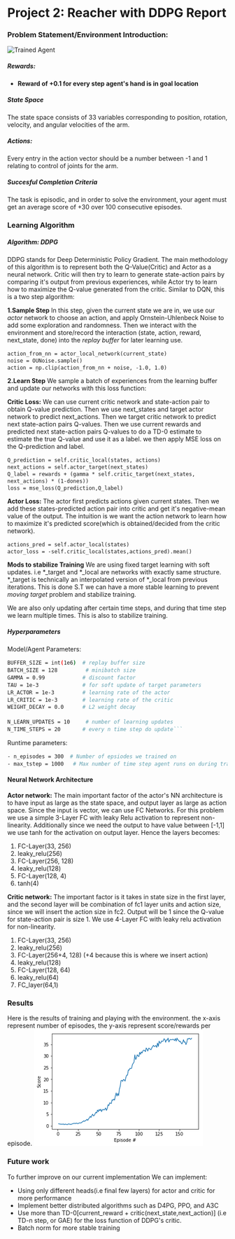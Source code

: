 
[//]: # (Image References)

[image1]: https://user-images.githubusercontent.com/10624937/43851024-320ba930-9aff-11e8-8493-ee547c6af349.gif "Trained Agent"

# Project 2: Reacher with DDPG Report

### Problem Statement/Environment Introduction:

![Trained Agent][image1]

##### Rewards:
- **Reward of +0.1 for every step agent's hand is in goal location**

##### State Space
The state space consists of 33 variables corresponding to position, rotation, velocity, and angular velocities of the arm.

##### Actions:
Every entry in the action vector should be a number between -1 and 1 relating to control of joints for the arm.

##### Succesful Completion Criteria
The task is episodic, and in order to solve the environment, your agent must get an average score of +30 over 100 consecutive episodes.

### Learning Algorithm 

##### Algorithm: DDPG
DDPG stands for Deep Deterministic Policy Gradient. The main methodology of this algorithm is to represent both the Q-Value(Critic) and Actor as a neural network. Critic will then try to learn to generate state-action pairs by comparing it's output from previous experiences,  while Actor try to learn how to maximize the Q-value generated from the critic. Similar to DQN, this is a two step algorithm:

**1.Sample Step**
In this step, given the current state we are in, we use our *actor* network to choose an action, and apply Ornstein-Uhlenbeck Noise to add some exploration and randomness. Then we interact with the environment and store/record the interaction (state, action, reward, next\_state, done) into the <em>replay buffer</em> for later learning use.

```
action_from_nn = actor_local_network(current_state)
noise = OUNoise.sample()
action = np.clip(action_from_nn + noise, -1.0, 1.0)
```

**2.Learn Step**
We sample a batch of experiences from the learning buffer and update our networks with this loss function:

**Critic Loss:**
We can use current critic network and state-action pair to obtain Q-value prediction. Then we use next_states and target actor network to predict next_actions. Then we target critic network to predict next state-action pairs Q-values. Then we use current rewards and predicted next state-action pairs Q-values to do a TD-0 estimate to estimate the true Q-value and use it as a label. we then apply MSE loss on the Q-prediction and label.
```
Q_prediction = self.critic_local(states, actions)
next_actions = self.actor_target(next_states)
Q_label = rewards + (gamma * self.critic_target(next_states, next_actions) * (1-dones))
loss = mse_loss(Q_prediction,Q_label)
```

**Actor Loss:**
The actor first predicts actions given current states. Then we add these states-predicted action pair into critic and get it's negative-mean value of the output. The intuition is we want the action network to learn how to maximize it's predicted score(which is obtained/decided from the critic network).
```
actions_pred = self.actor_local(states)
actor_loss = -self.critic_local(states,actions_pred).mean()
```

**Mods to stabilize Training**
We are using fixed target learning with soft updates. i.e *_target and *_local are networks with exactly same structure. *_target is technically an interpolated version of *_local from previous iterations. This is done S.T we can have a more stable learning to prevent <em>moving target</em> problem and stabilize training. 

We are also only updating after certain time steps, and during that time step we learn multiple times. This is also to stabilize training.

##### Hyperparameters

Model/Agent Parameters:
```bash
BUFFER_SIZE = int(1e6)  # replay buffer size
BATCH_SIZE = 128         # minibatch size
GAMMA = 0.99            # discount factor
TAU = 1e-3              # for soft update of target parameters
LR_ACTOR = 1e-3         # learning rate of the actor
LR_CRITIC = 1e-3        # learning rate of the critic
WEIGHT_DECAY = 0.0      # L2 weight decay

N_LEARN_UPDATES = 10     # number of learning updates
N_TIME_STEPS = 20       # every n time step do update```
```

Runtime parameters:
```bash
- n_episodes = 300  # Number of epsiodes we trained on
- max_tstep = 1000   # Max number of time step agent runs on during training
```


#### Neural Network Architecture

**Actor network:**
The main important factor of the actor's NN architecture is to have input as large as the state space, and output layer as large as action space. Since the input is vector, we can use FC Networks. For this problem we use a simple 3-Layer FC with leaky Relu activation to represent non-linearity. Additionally since we need the output to have value between [-1,1] we use tanh for the activation on output layer. Hence  the layers becomes:

1. FC-Layer(33, 256)
2. leaky_relu(256)
3. FC-Layer(256, 128)
4. leaky_relu(128)
5. FC-Layer(128, 4)
6. tanh(4)

**Critic network:**
The important factor is it takes in state size in the first layer, and the second layer will be combination of fc1 layer units and action size, since we will insert the action size in fc2. Output will be 1 since the Q-value for state-action pair is size 1. We use 4-Layer FC with leaky relu activation for non-linearity.

1. FC-Layer(33, 256)
2. leaky_relu(256)
3. FC-Layer(256+4, 128) (+4 because this is where we insert action)
4. leaky_relu(128)
5. FC-Layer(128, 64)
6. leaky_relu(64)
7. FC_layer(64,1)


### Results
Here is the results of training and playing with the environment. the x-axis represent number of episodes, the y-axis represent score/rewards per episode.
![alt text](ddpg_rewards.png "Training Plot")


### Future work
To further improve on our current implementation We can implement:
- Using only different heads(i.e final few layers) for actor and critic for more performance
- Implement better distributed algorithms such as D4PG, PPO, and A3C
- Use more than TD-0[current_reward + critic(next_state,next_action)] (i.e TD-n step, or GAE) for the loss function of DDPG's critic.
- Batch norm for more stable training
